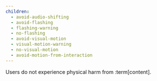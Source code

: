 ```yaml
---
children:
  - avoid-audio-shifting
  - avoid-flashing
  - flashing-warning
  - no-flashing
  - avoid-visual-motion
  - visual-motion-warning
  - no-visual-motion
  - avoid-motion-from-interaction
---
```


Users do not experience physical harm from :term[content].
